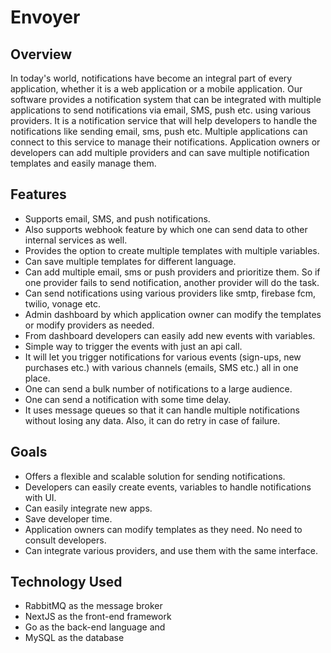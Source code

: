 # Envoyer

## Overview
In today's world, notifications have become an integral part of every application, whether it
is a web application or a mobile application. Our software provides a notification system
that can be integrated with multiple applications to send notifications via email, SMS, push etc.
using various providers. It is a notification service that will help developers to handle the 
notifications like sending email, sms, push etc. 
Multiple applications can connect to this service to manage 
their notifications. Application owners or developers can
add multiple providers and can save multiple notification 
templates and easily manage them.

## Features
* Supports email, SMS, and push notifications.
* Also supports webhook feature by which one can 
 send data to other internal services as well.
* Provides the option to create multiple templates with multiple
  variables.
* Can save multiple templates for different language.
* Can add multiple email, sms or push providers and
  prioritize them. So if one provider fails to
  send notification, another provider will do the task.
* Can send notifications using various providers like smtp, firebase fcm, twilio, vonage etc.
* Admin dashboard by which application owner can modify the templates or modify providers as needed.
* From dashboard developers can easily add new events with variables.
* Simple way to trigger the events with just an api call.
* It will let you trigger notifications for various events
  (sign-ups, new purchases etc.) with various
  channels (emails, SMS etc.) all in one place.
* One can send a bulk number of notifications to a large audience.
* One can send a notification with some time delay.
* It uses message queues so that it can handle multiple notifications
 without losing any data. Also, it can do retry in case of failure.


## Goals 
* Offers a flexible and scalable solution for sending notifications.
* Developers can easily create events, variables to handle notifications with UI.
* Can easily integrate new apps.
* Save developer time.
* Application owners can modify templates as they need. No need to consult
developers.
* Can integrate various providers, and use them with the same interface.

## Technology Used
* RabbitMQ as the message broker 
* NextJS as the front-end framework 
* Go as the back-end language and 
* MySQL as the database


